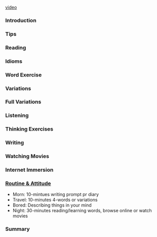 [video](https://www.bilibili.com/video/BV1HV4y1N7ja?p=13&vd_source=2b3537c234d02f82c699d6ee46f94a38)

### Introduction

### Tips

### Reading

### Idioms

### Word Exercise

### Variations

### Full Variations

### Listening

### Thinking Exercises

### Writing

### Watching Movies

### Internet Immersion

### [Routine & Attitude](https://www.bilibili.com/video/BV1HV4y1N7ja?p=14&spm_id_from=pageDriver&vd_source=2b3537c234d02f82c699d6ee46f94a38)

- Morn: 10-mintues writing prompt pr diary
- Travel: 10-minutes 4-words or variations
- Bored: Describing things in your mind
- Night: 30-minutes reading/learning words, browse online or watch movies

### Summary